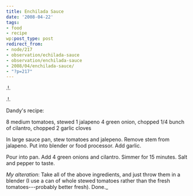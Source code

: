 ```yaml
---
title: Enchilada Sauce
date: '2008-04-22'
tags:
- food
- recipe
wp:post_type: post
redirect_from:
- node/217
- observation/echilada-sauce
- observation/enchilada-sauce
- 2008/04/enchilada-sauce/
- "?p=217"
---
```


.!.

.!.

Dandy's recipe:

8 medium tomatoes, stewed
1 jalapeno
4 green onion, chopped
1/4 bunch of cilantro, chopped
2 garlic cloves

In large sauce pan, stew tomatoes and jalepeno.
Remove stem from jalapeno.
Put into blender or food processor.
Add garlic.

Pour into pan.
Add 4 green onions and cilantro.
Simmer for 15 minutes.
Salt and pepper to taste.

_My alteration_:
Take all of the above ingredients, and just throw them in a blender (I use a can of whole stewed tomatoes rather than the fresh tomatoes---probably better fresh). Done._
